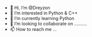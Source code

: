 - 👋 Hi, I’m @Dreyzon
- 👀 I’m interested in Python & C++
- 🌱 I’m currently learning Python
- 💞️ I’m looking to collaborate on ..........
- 📫 How to reach me ...

<!---
Dreyzon/Dreyzon is a ✨ special ✨ repository because its `README.md` (this file) appears on your GitHub profile.
You can click the Preview link to take a look at your changes.
--->
